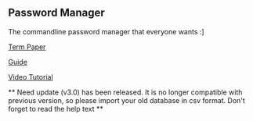 ## Password Manager

The commandline password manager that everyone wants :]


[Term Paper](https://docs.google.com/document/d/1WU1DhhxxY864XlWm3pJDy-Znjz2RGEpEWyLOp9jbST8/edit?usp=sharing)

[Guide](https://docs.google.com/document/d/1ZrvNczTJIdKSOdlyhuAYqRsed6BR6HrJmqbaNvtLkSU/edit)

[Video Tutorial](https://www.dropbox.com/s/e81sbk9qaur742l/pwmgr_test.mp4?dl=0)


** Need update (v3.0) has been released. It is no longer compatible with
previous version, so please import your old database in csv format. 
Don't forget to read the help text **
